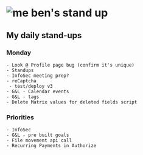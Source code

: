 # ![me](https://avatars2.githubusercontent.com/u/5232044?s=50&v=4) ben's stand up

## My daily stand-ups
     
### Monday
    
    - Look @ Profile page bug (confirm it's unique)
    - Standups
    - InfoSec meeting prep?
    - reCaptcha
     - test/deploy v3
    - G&L - Calendar events
    - G&L - tags
    - Delete Matrix values for deleted fields script
    
### Priorities 
   
    - InfoSec
    - G&L - pre built goals
    - File movement api call
    - Recurring Payments in Authorize
